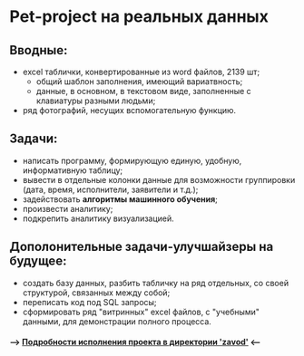 # Pet-project на реальных данных

## Вводные: 
- excel таблички, конвертированные из word файлов, 2139 шт;
  - общий шаблон заполнения, имеющий вариатвность;
  - данные, в основном, в текстовом виде, заполненные с клавиатуры разными людьми;
- ряд фотографий, несущих вспомогательную функцию.
  
## Задачи:
- написать программу, формирующую единую, удобную, информативную таблицу;
- вывести в отдельные колонки данные для возможности группировки (дата, время, исполнители, заявители и т.д.);
- задействовать **алгоритмы машинного обучения**;
- произвести аналитику;
- подкрепить аналитику визуализацией.
  
## Дополонительные задачи-улучшайзеры на будущее:
- создать базу данных, разбить табличку на ряд отдельных, со своей структурой, связанных между собой;
- переписать код под SQL запросы;
- сформировать ряд "витринных" excel файлов, с "учебными" данными, для демонстрации полного процесса.

#### --> [Подробности исполнения проекта в директории 'zavod'](https://github.com/primera7790/ZAVOD_project/tree/master/zavod) <--

